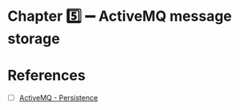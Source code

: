 # Chapter :five: :heavy_minus_sign: ActiveMQ message storage 


# References

- [ ] [ActiveMQ - Persistence](http://activemq.apache.org/persistence.html)
